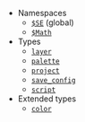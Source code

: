 * Namespaces
  * [`$SE`](global.md) (global)
  * [`$Math`](math.md)
* Types
  * [`layer`](layer.md)
  * [`palette`](palette.md)
  * [`project`](project.md)
  * [`save_config`](save_config.md)
  * [`script`](script.md)
* Extended types
  * [`color`](color.md)
  